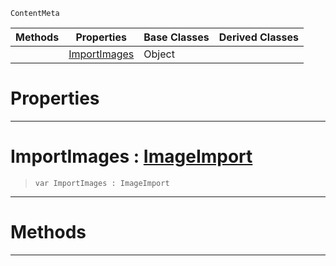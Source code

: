 `ContentMeta`

|Methods|Properties|Base Classes|Derived Classes|
|---|---|---|---|
| |[ ImportImages](https://github.com/ZilchEngine/ZilchDocs/blob/master/code_reference/class_reference/imageoptions.markdown#importimages-zero-engine)|Object| |


 #  Properties


---  
 #  ImportImages : [ImageImport](https://github.com/ZilchEngine/ZilchDocs/blob/master/code_reference/enum_reference.markdown#imageimport)

> 
> ``` lang=cpp, name=Nada
> var ImportImages : ImageImport


---  
 #  Methods


---  
 

 